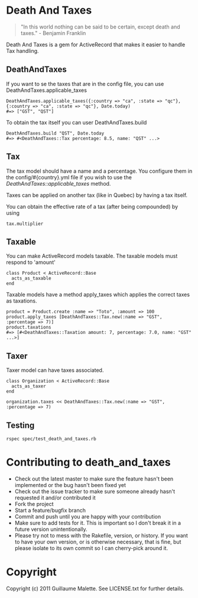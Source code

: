 Death And Taxes
===============

> "In this world nothing can be said to be certain, 
> except death and taxes." - Benjamin Franklin


Death And Taxes is a gem for ActiveRecord that makes it easier to handle Tax handling.


DeathAndTaxes
-------------

If you want to se the taxes that are in the config file, you can use DeathAndTaxes.applicable_taxes 

    DeathAndTaxes.applicable_taxes({:country => "ca", :state => "qc"}, {:country => "ca", :state => "qc"}, Date.today)
    #=> ["GST", "QST"]

To obtain the tax itself you can user DeathAndTaxes.build 

    DeathAndTaxes.build "QST", Date.today
    #=> #<DeathAndTaxes::Tax percentage: 8.5, name: "QST" ...>


Tax
---

The tax model should have a name and a percentage. You configure them in the config/#{country}.yml file if you wish to use the _DeathAndTaxes::applicable\_taxes_ method.

Taxes can be applied on another tax (like in Quebec) by having a tax itself.

You can obtain the effective rate of a tax (after being compounded) by using

    tax.multiplier

Taxable
-------

You can make ActiveRecord models taxable. The taxable models must respond to 'amount'


    class Product < ActiveRecord::Base
      acts_as_taxable
    end


Taxable models have a method apply_taxes which applies the correct taxes as taxations.

    product = Product.create :name => "Toto", :amount => 100
    product.apply_taxes [DeathAndTaxes::Tax.new(:name => "GST", :percentage => 7)]
    product.taxations
    #=> [#<DeathAndTaxes::Taxation amount: 7, percentage: 7.0, name: "GST" ...>]


Taxer
-----

Taxer model can have taxes associated. 
    
    class Organization < ActiveRecord::Base
      acts_as_taxer
    end
    
    organization.taxes << DeathAndTaxes::Tax.new(:name => "GST", :percentage => 7)


Testing
-------

    rspec spec/test_death_and_taxes.rb


Contributing to death_and_taxes
===============================
 
* Check out the latest master to make sure the feature hasn't been implemented or the bug hasn't been fixed yet
* Check out the issue tracker to make sure someone already hasn't requested it and/or contributed it
* Fork the project
* Start a feature/bugfix branch
* Commit and push until you are happy with your contribution
* Make sure to add tests for it. This is important so I don't break it in a future version unintentionally.
* Please try not to mess with the Rakefile, version, or history. If you want to have your own version, or is otherwise necessary, that is fine, but please isolate to its own commit so I can cherry-pick around it.

Copyright
=========

Copyright (c) 2011 Guillaume Malette. See LICENSE.txt for
further details.

